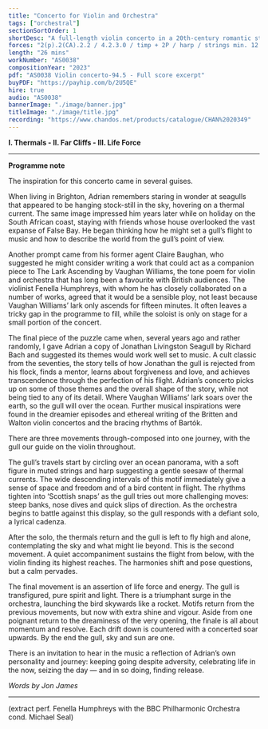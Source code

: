 ```yaml
---
title: "Concerto for Violin and Orchestra"
tags: ["orchestral"]
sectionSortOrder: 1
shortDesc: "A full-length violin concerto in a 20th-century romantic style"
forces: "2(p).2(CA).2.2 / 4.2.3.0 / timp + 2P / harp / strings min. 12.10.8.6.4, violin solo"
length: "26 mins"
workNumber: "AS0038"
compositionYear: "2023"
pdf: "AS0038 Violin concerto-94.5 - Full score excerpt"
buyPDF: "https://payhip.com/b/2U5QE"
hire: true
audio: "AS0038"
bannerImage: "./image/banner.jpg"
titleImage: "./image/title.jpg"
recording: "https://www.chandos.net/products/catalogue/CHAN%2020349"
---
```


<script>
$.backstretch('/works/P0038/image/P0038 background.jpg');
</script>

<b>I. Thermals - II. Far Cliffs - III. Life Force</b>

<hr class="h-px border-t-0 bg-transparent bg-gradient-to-r from-transparent via-white to-transparent opacity-60" />

<b>Programme note</b>

The inspiration for this concerto came in several guises.

When living in Brighton, Adrian remembers staring in wonder at seagulls that appeared to be hanging stock-still in the sky, hovering on a thermal current. The same image impressed him years later while on holiday on the South African coast, staying with friends whose house overlooked the vast expanse of False Bay. He began thinking how he might set a gull’s flight to music and how to describe the world from the gull’s point of view.

Another prompt came from his former agent Claire Baughan, who suggested he might consider writing
a work that could act as a companion piece to The Lark Ascending by Vaughan Williams, the tone
poem for violin and orchestra that has long been a favourite with British audiences. The violinist Fenella Humphreys, with whom he has closely collaborated on a number of works, agreed that it would be a sensible ploy, not least because Vaughan Williams’ lark only ascends for fifteen minutes. It often leaves a tricky gap in the programme to fill, while the soloist is only on stage for a small portion of the concert.

The final piece of the puzzle came when, several years ago and rather randomly, I gave Adrian a copy of Jonathan Livingston Seagull by Richard Bach and suggested its themes would work well set to music. A cult classic from the seventies, the story tells of how Jonathan the gull is rejected from his flock, finds a mentor, learns about forgiveness and love, and achieves transcendence through the perfection of his flight.
Adrian’s concerto picks up on some of those themes and the overall shape of the story, while not being tied to any of its detail. Where Vaughan Williams’ lark soars over the earth, so the gull will over the ocean. Further musical inspirations were found in the dreamier episodes and ethereal writing of the Britten and Walton violin concertos and the bracing rhythms of Bartók.

There are three movements through-composed into one journey, with the gull our guide on the violin throughout.

The gull’s travels start by circling over an ocean panorama, with a soft figure in muted strings
and harp suggesting a gentle seesaw of thermal currents. The wide descending intervals of this motif immediately give a sense of space and freedom and of a bird content in flight. The rhythms tighten into ‘Scottish snaps’ as the gull tries out more challenging moves: steep banks, nose dives and quick slips of direction. As the orchestra begins to battle against this display, so the gull responds with a defiant solo, a lyrical cadenza.

After the solo, the thermals return and the gull is left to fly high and alone, contemplating the sky and what might lie beyond. This is the second movement. A quiet accompaniment sustains the flight from below, with the violin finding its highest reaches. The harmonies shift and pose questions, but a calm pervades.

The final movement is an assertion of life force and energy. The gull is transfigured, pure spirit and light. There is a triumphant surge in the orchestra, launching the bird skywards like a rocket. Motifs return from the previous movements, but now with extra shine and vigour. Aside from one poignant return to the dreaminess of the very opening, the finale is all about momentum and resolve. Each drift down is countered with a concerted soar upwards. By the end the gull, sky and sun are one.

There is an invitation to hear in the music a reflection of Adrian’s own personality and journey: keeping going despite adversity, celebrating life in the now, seizing the day — and in so doing, finding release.

<i>Words by Jon James</i>

<hr class="h-px border-t-0 bg-transparent bg-gradient-to-r from-transparent via-white to-transparent opacity-60" />

(extract perf. Fenella Humphreys with the BBC Philharmonic Orchestra cond. Michael Seal)

